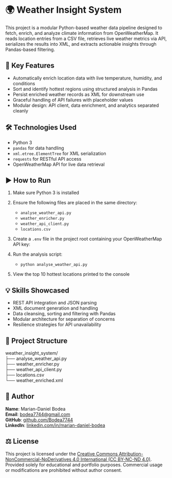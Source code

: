 # 🌍 Weather Insight System

This project is a modular Python-based weather data pipeline designed to fetch, enrich, and analyze climate information from OpenWeatherMap. It reads location entries from a CSV file, retrieves live weather metrics via API, serializes the results into XML, and extracts actionable insights through Pandas-based filtering.

## 📌 Key Features
- Automatically enrich location data with live temperature, humidity, and conditions
- Sort and identify hottest regions using structured analysis in Pandas
- Persist enriched weather records as XML for downstream use
- Graceful handling of API failures with placeholder values
- Modular design: API client, data enrichment, and analytics separated cleanly

## 🛠️ Technologies Used
- Python 3  
- `pandas` for data handling  
- `xml.etree.ElementTree` for XML serialization  
- `requests` for RESTful API access  
- OpenWeatherMap API for live data retrieval

## ▶️ How to Run
1. Make sure Python 3 is installed  

2. Ensure the following files are placed in the same directory:
   - `analyse_weather_api.py`  
   - `weather_enricher.py`  
   - `weather_api_client.py`  
   - `locations.csv`  

3. Create a `.env` file in the project root containing your OpenWeatherMap API key:


4. Run the analysis script:
   - `python analyse_weather_api.py`

5. View the top 10 hottest locations printed to the console


## 💡 Skills Showcased
- REST API integration and JSON parsing  
- XML document generation and handling  
- Data cleansing, sorting and filtering with Pandas  
- Modular architecture for separation of concerns  
- Resilience strategies for API unavailability

## 📁 Project Structure
weather_insight_system/  
├── analyse_weather_api.py  
├── weather_enricher.py  
├── weather_api_client.py  
├── locations.csv  
└── weather_enriched.xml  

## 👤 Author
**Name**: Marian-Daniel Bodea  
**Email**: bodea7744@gmail.com  
**GitHub**: [github.com/Bodea7744](https://github.com/Bodea7744)  
**LinkedIn**: [linkedin.com/in/marian-daniel-bodea](https://linkedin.com/in/marian-daniel-bodea)  

## ⚖️ License
This project is licensed under the [Creative Commons Attribution-NonCommercial-NoDerivatives 4.0 International (CC BY-NC-ND 4.0)](https://creativecommons.org/licenses/by-nc-nd/4.0/). Provided solely for educational and portfolio purposes. Commercial usage or modifications are prohibited without author consent.